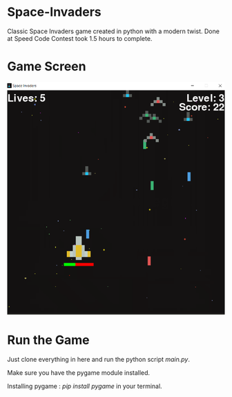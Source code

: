 # Space-Invaders
Classic Space Invaders game created in python with a modern twist.  Done at Speed Code Contest took 1.5 hours to complete.

# Game Screen

![](assets/capture.png)

# Run the Game
Just clone everything in here and run the python script *main.py*.

Make sure you have the pygame module installed. 

Installing pygame : *pip install pygame* in your terminal.






